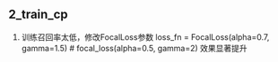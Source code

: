 ## 2_train_cp
1. 训练召回率太低，修改FocalLoss参数
    loss_fn = FocalLoss(alpha=0.7, gamma=1.5) # focal_loss(alpha=0.5, gamma=2)
    效果显著提升